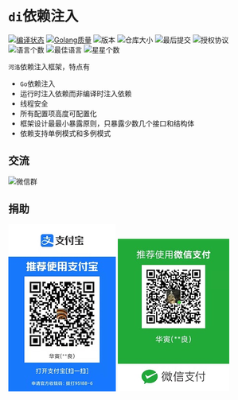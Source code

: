 # `di`依赖注入
[![编译状态](https://github.ruijc.com:20443/api/badges/heluon/di/status.svg)](https://github.ruijc.com:20443/heluon/di)
[![Golang质量](https://goreportcard.com/badge/github.com/heluon/di)](https://goreportcard.com/report/github.com/heluon/di)
![版本](https://img.shields.io/github/go-mod/go-version/heluon/di)
![仓库大小](https://img.shields.io/github/repo-size/heluon/di)
![最后提交](https://img.shields.io/github/last-commit/heluon/di)
![授权协议](https://img.shields.io/github/license/heluon/di)
![语言个数](https://img.shields.io/github/languages/count/heluon/di)
![最佳语言](https://img.shields.io/github/languages/top/heluon/di)
![星星个数](https://img.shields.io/github/stars/heluon/di?style=social)

`河洛`依赖注入框架，特点有
- `Go`依赖注入
- 运行时注入依赖而非编译时注入依赖
- 线程安全
- 所有配置项高度可配置化
- 框架设计最最小暴露原则，只暴露少数几个接口和结构体
- 依赖支持单例模式和多例模式

## 交流

![微信群](doc/.vuepress/public/communication/wxwork.jpg)

## 捐助

![支持宝](https://github.com/storezhang/donate/raw/master/alipay-small.jpg)
![微信](https://github.com/storezhang/donate/raw/master/weipay-small.jpg)
